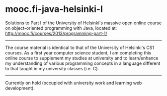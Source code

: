 # mooc.fi-java-helsinki-I
Solutions to Part I of the University of Helsinki's massive open online course on object-oriented programming with Java, located at: http://mooc.fi/courses/2013/programming-part-1/
<hr>

The course material is identical to that of the University of Helsinki's CS1 courses. As a first year computer science student, I am completing this online course to supplement my studies at university and to learn/enhance my understanding of various programming concepts in a language different to that taught in my university classes (i.e. C).
<hr>

Currently on hold (occupied with university work and learning web development).
